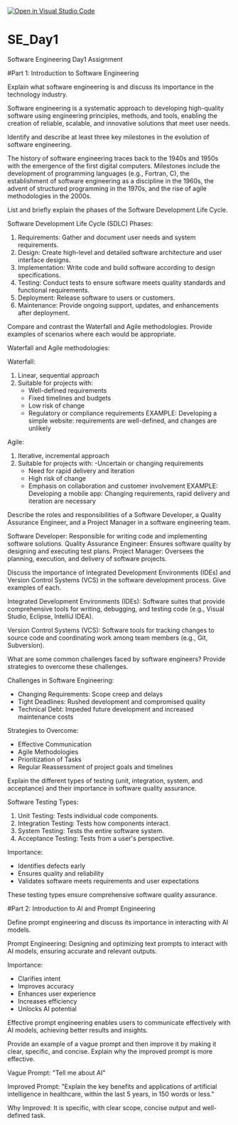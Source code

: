 [![Open in Visual Studio Code](https://classroom.github.com/assets/open-in-vscode-2e0aaae1b6195c2367325f4f02e2d04e9abb55f0b24a779b69b11b9e10269abc.svg)](https://classroom.github.com/online_ide?assignment_repo_id=15573546&assignment_repo_type=AssignmentRepo)
# SE_Day1
Software Engineering Day1 Assignment

#Part 1: Introduction to Software Engineering

Explain what software engineering is and discuss its importance in the technology industry.

Software engineering is a systematic approach to developing high-quality software using engineering principles, methods, and tools, enabling the creation of reliable, scalable, and innovative solutions that meet user needs.


Identify and describe at least three key milestones in the evolution of software engineering.

The history of software engineering traces back to the 1940s and 1950s with the emergence of the first digital computers.
Milestones include the development of programming languages (e.g., Fortran, C), the establishment of software engineering as a discipline in the 1960s, the advent of structured programming in the 1970s, and the rise of agile methodologies in the 2000s.

List and briefly explain the phases of the Software Development Life Cycle.

Software Development Life Cycle (SDLC) Phases:

1. Requirements: Gather and document user needs and system requirements.
2. Design: Create high-level and detailed software architecture and user interface designs.
3. Implementation: Write code and build software according to design specifications.
4. Testing: Conduct tests to ensure software meets quality standards and functional requirements.
5. Deployment: Release software to users or customers.
6. Maintenance: Provide ongoing support, updates, and enhancements after deployment.

Compare and contrast the Waterfall and Agile methodologies. Provide examples of scenarios where each would be appropriate.

Waterfall and Agile methodologies:

Waterfall:

1. Linear, sequential approach
2. Suitable for projects with:
    - Well-defined requirements
    - Fixed timelines and budgets
    - Low risk of change
    - Regulatory or compliance requirements
EXAMPLE: Developing a simple website: requirements are well-defined, and changes are unlikely

Agile:

1. Iterative, incremental approach
2. Suitable for projects with:
   -Uncertain or changing requirements
   - Need for rapid delivery and iteration
   - High risk of change
   -  Emphasis on collaboration and customer involvement
EXAMPLE: Developing a mobile app: Changing requirements, rapid delivery and iteration are necessary 

Describe the roles and responsibilities of a Software Developer, a Quality Assurance Engineer, and a Project Manager in a software engineering team.

Software Developer: Responsible for writing code and implementing software solutions.
Quality Assurance Engineer: Ensures software quality by designing and executing test plans.
Project Manager: Oversees the planning, execution, and delivery of software projects.

Discuss the importance of Integrated Development Environments (IDEs) and Version Control Systems (VCS) in the software development process. Give examples of each.

Integrated Development Environments (IDEs): Software suites that provide comprehensive tools for writing, debugging, and testing code (e.g., Visual Studio, Eclipse, IntelliJ IDEA).

Version Control Systems (VCS): Software tools for tracking changes to source code and coordinating work among team members (e.g., Git, Subversion).

What are some common challenges faced by software engineers? Provide strategies to overcome these challenges.

Challenges in Software Engineering:

- Changing Requirements: Scope creep and delays
- Tight Deadlines: Rushed development and compromised quality
- Technical Debt: Impeded future development and increased maintenance costs

Strategies to Overcome:

- Effective Communication
- Agile Methodologies
- Prioritization of Tasks
- Regular Reassessment of project goals and timelines

Explain the different types of testing (unit, integration, system, and acceptance) and their importance in software quality assurance.

Software Testing Types:

1. Unit Testing: Tests individual code components.
2. Integration Testing: Tests how components interact.
3. System Testing: Tests the entire software system.
4. Acceptance Testing: Tests from a user's perspective.

Importance:

- Identifies defects early
- Ensures quality and reliability
- Validates software meets requirements and user expectations

These testing types ensure comprehensive software quality assurance.



#Part 2: Introduction to AI and Prompt Engineering

Define prompt engineering and discuss its importance in interacting with AI models.

Prompt Engineering: Designing and optimizing text prompts to interact with AI models, ensuring accurate and relevant outputs.

Importance:

- Clarifies intent
- Improves accuracy
- Enhances user experience
- Increases efficiency
- Unlocks AI potential

Effective prompt engineering enables users to communicate effectively with AI models, achieving better results and insights.

Provide an example of a vague prompt and then improve it by making it clear, specific, and concise. Explain why the improved prompt is more effective.

Vague Prompt:
"Tell me about AI"

Improved Prompt:
"Explain the key benefits and applications of artificial intelligence in healthcare, within the last 5 years, in 150 words or less."

Why Improved:
It is specific, with clear scope, concise output and well-defined task.
